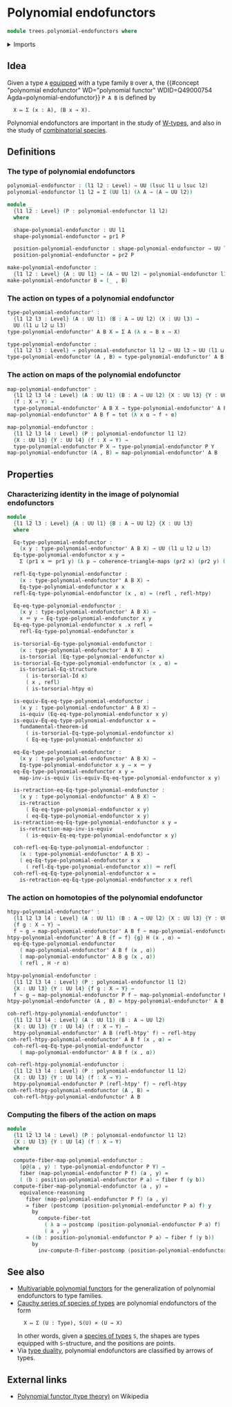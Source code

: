 # Polynomial endofunctors

```agda
module trees.polynomial-endofunctors where
```

<details><summary>Imports</summary>

```agda
open import foundation.contractible-types
open import foundation.dependent-pair-types
open import foundation.equivalences
open import foundation.fibers-of-maps
open import foundation.function-types
open import foundation.functoriality-dependent-pair-types
open import foundation.fundamental-theorem-of-identity-types
open import foundation.homotopies
open import foundation.homotopy-induction
open import foundation.identity-types
open import foundation.postcomposition-functions
open import foundation.structure-identity-principle
open import foundation.transport-along-identifications
open import foundation.universe-levels
open import foundation.whiskering-homotopies-composition

open import foundation-core.commuting-triangles-of-maps
open import foundation-core.retractions
open import foundation-core.torsorial-type-families
```

</details>

## Idea

Given a type `A` [equipped](foundation.structure.md) with a type family `B` over
`A`, the
{{#concept "polynomial endofunctor" WD="polynomial functor" WDID=Q49000754 Agda=polynomial-endofunctor}}
`P A B` is defined by

```text
  X ↦ Σ (x : A), (B x → X).
```

Polynomial endofunctors are important in the study of
[W-types](trees.w-types.md), and also in the study of
[combinatorial species](species.md).

## Definitions

### The type of polynomial endofunctors

```agda
polynomial-endofunctor : (l1 l2 : Level) → UU (lsuc l1 ⊔ lsuc l2)
polynomial-endofunctor l1 l2 = Σ (UU l1) (λ A → (A → UU l2))

module _
  {l1 l2 : Level} (P : polynomial-endofunctor l1 l2)
  where

  shape-polynomial-endofunctor : UU l1
  shape-polynomial-endofunctor = pr1 P

  position-polynomial-endofunctor : shape-polynomial-endofunctor → UU l2
  position-polynomial-endofunctor = pr2 P

make-polynomial-endofunctor :
  {l1 l2 : Level} {A : UU l1} → (A → UU l2) → polynomial-endofunctor l1 l2
make-polynomial-endofunctor B = (_ , B)
```

### The action on types of a polynomial endofunctor

```agda
type-polynomial-endofunctor' :
  {l1 l2 l3 : Level} (A : UU l1) (B : A → UU l2) (X : UU l3) →
  UU (l1 ⊔ l2 ⊔ l3)
type-polynomial-endofunctor' A B X = Σ A (λ x → B x → X)

type-polynomial-endofunctor :
  {l1 l2 l3 : Level} → polynomial-endofunctor l1 l2 → UU l3 → UU (l1 ⊔ l2 ⊔ l3)
type-polynomial-endofunctor (A , B) = type-polynomial-endofunctor' A B
```

### The action on maps of the polynomial endofunctor

```agda
map-polynomial-endofunctor' :
  {l1 l2 l3 l4 : Level} (A : UU l1) (B : A → UU l2) {X : UU l3} {Y : UU l4}
  (f : X → Y) →
  type-polynomial-endofunctor' A B X → type-polynomial-endofunctor' A B Y
map-polynomial-endofunctor' A B f = tot (λ x α → f ∘ α)

map-polynomial-endofunctor :
  {l1 l2 l3 l4 : Level} (P : polynomial-endofunctor l1 l2)
  {X : UU l3} {Y : UU l4} (f : X → Y) →
  type-polynomial-endofunctor P X → type-polynomial-endofunctor P Y
map-polynomial-endofunctor (A , B) = map-polynomial-endofunctor' A B
```

## Properties

### Characterizing identity in the image of polynomial endofunctors

```agda
module _
  {l1 l2 l3 : Level} {A : UU l1} {B : A → UU l2} {X : UU l3}
  where

  Eq-type-polynomial-endofunctor :
    (x y : type-polynomial-endofunctor' A B X) → UU (l1 ⊔ l2 ⊔ l3)
  Eq-type-polynomial-endofunctor x y =
    Σ (pr1 x ＝ pr1 y) (λ p → coherence-triangle-maps (pr2 x) (pr2 y) (tr B p))

  refl-Eq-type-polynomial-endofunctor :
    (x : type-polynomial-endofunctor' A B X) →
    Eq-type-polynomial-endofunctor x x
  refl-Eq-type-polynomial-endofunctor (x , α) = (refl , refl-htpy)

  Eq-eq-type-polynomial-endofunctor :
    (x y : type-polynomial-endofunctor' A B X) →
    x ＝ y → Eq-type-polynomial-endofunctor x y
  Eq-eq-type-polynomial-endofunctor x .x refl =
    refl-Eq-type-polynomial-endofunctor x

  is-torsorial-Eq-type-polynomial-endofunctor :
    (x : type-polynomial-endofunctor' A B X) →
    is-torsorial (Eq-type-polynomial-endofunctor x)
  is-torsorial-Eq-type-polynomial-endofunctor (x , α) =
    is-torsorial-Eq-structure
      ( is-torsorial-Id x)
      ( x , refl)
      ( is-torsorial-htpy α)

  is-equiv-Eq-eq-type-polynomial-endofunctor :
    (x y : type-polynomial-endofunctor' A B X) →
    is-equiv (Eq-eq-type-polynomial-endofunctor x y)
  is-equiv-Eq-eq-type-polynomial-endofunctor x =
    fundamental-theorem-id
      ( is-torsorial-Eq-type-polynomial-endofunctor x)
      ( Eq-eq-type-polynomial-endofunctor x)

  eq-Eq-type-polynomial-endofunctor :
    (x y : type-polynomial-endofunctor' A B X) →
    Eq-type-polynomial-endofunctor x y → x ＝ y
  eq-Eq-type-polynomial-endofunctor x y =
    map-inv-is-equiv (is-equiv-Eq-eq-type-polynomial-endofunctor x y)

  is-retraction-eq-Eq-type-polynomial-endofunctor :
    (x y : type-polynomial-endofunctor' A B X) →
    is-retraction
      ( Eq-eq-type-polynomial-endofunctor x y)
      ( eq-Eq-type-polynomial-endofunctor x y)
  is-retraction-eq-Eq-type-polynomial-endofunctor x y =
    is-retraction-map-inv-is-equiv
      ( is-equiv-Eq-eq-type-polynomial-endofunctor x y)

  coh-refl-eq-Eq-type-polynomial-endofunctor :
    (x : type-polynomial-endofunctor' A B X) →
    ( eq-Eq-type-polynomial-endofunctor x x
      ( refl-Eq-type-polynomial-endofunctor x)) ＝ refl
  coh-refl-eq-Eq-type-polynomial-endofunctor x =
    is-retraction-eq-Eq-type-polynomial-endofunctor x x refl
```

### The action on homotopies of the polynomial endofunctor

```agda
htpy-polynomial-endofunctor' :
  {l1 l2 l3 l4 : Level} (A : UU l1) (B : A → UU l2) {X : UU l3} {Y : UU l4}
  {f g : X → Y} →
  f ~ g → map-polynomial-endofunctor' A B f ~ map-polynomial-endofunctor' A B g
htpy-polynomial-endofunctor' A B {f = f} {g} H (x , α) =
  eq-Eq-type-polynomial-endofunctor
    ( map-polynomial-endofunctor' A B f (x , α))
    ( map-polynomial-endofunctor' A B g (x , α))
    ( refl , H ·r α)

htpy-polynomial-endofunctor :
  {l1 l2 l3 l4 : Level} (P : polynomial-endofunctor l1 l2)
  {X : UU l3} {Y : UU l4} {f g : X → Y} →
  f ~ g → map-polynomial-endofunctor P f ~ map-polynomial-endofunctor P g
htpy-polynomial-endofunctor (A , B) = htpy-polynomial-endofunctor' A B

coh-refl-htpy-polynomial-endofunctor' :
  {l1 l2 l3 l4 : Level} (A : UU l1) (B : A → UU l2)
  {X : UU l3} {Y : UU l4} (f : X → Y) →
  htpy-polynomial-endofunctor' A B (refl-htpy' f) ~ refl-htpy
coh-refl-htpy-polynomial-endofunctor' A B f (x , α) =
  coh-refl-eq-Eq-type-polynomial-endofunctor
    ( map-polynomial-endofunctor' A B f (x , α))

coh-refl-htpy-polynomial-endofunctor :
  {l1 l2 l3 l4 : Level} (P : polynomial-endofunctor l1 l2)
  {X : UU l3} {Y : UU l4} (f : X → Y) →
  htpy-polynomial-endofunctor P (refl-htpy' f) ~ refl-htpy
coh-refl-htpy-polynomial-endofunctor (A , B) =
  coh-refl-htpy-polynomial-endofunctor' A B
```

### Computing the fibers of the action on maps

```agda
module _
  {l1 l2 l3 l4 : Level} (P : polynomial-endofunctor l1 l2)
  {X : UU l3} {Y : UU l4} (f : X → Y)
  where

  compute-fiber-map-polynomial-endofunctor :
    (p@(a , y) : type-polynomial-endofunctor P Y) →
    fiber (map-polynomial-endofunctor P f) (a , y) ≃
    ( (b : position-polynomial-endofunctor P a) → fiber f (y b))
  compute-fiber-map-polynomial-endofunctor (a , y) =
    equivalence-reasoning
      fiber (map-polynomial-endofunctor P f) (a , y)
      ≃ fiber (postcomp (position-polynomial-endofunctor P a) f) y
        by
          compute-fiber-tot
            ( λ a → postcomp (position-polynomial-endofunctor P a) f)
            ( a , y)
      ≃ ((b : position-polynomial-endofunctor P a) → fiber f (y b))
        by
          inv-compute-Π-fiber-postcomp (position-polynomial-endofunctor P a) f y
```

## See also

- [Multivariable polynomial functors](trees.multivariable-polynomial-functors.md)
  for the generalization of polynomial endofunctors to type families.
- [Cauchy series of species of types](species.cauchy-series-species-of-types.md)
  are polynomial endofunctors of the form
  ```text
    X ↦ Σ (U : Type), S(U) × (U → X)
  ```
  In other words, given a [species of types](species.species-of-types.md) `S`,
  the shapes are types equipped with `S`-structure, and the positions are
  points.
- Via [type duality](foundation.type-duality.md), polynomial endofunctors are
  classified by arrows of types.

## External links

- [Polynomial functor (type theory)](<https://en.wikipedia.org/wiki/Polynomial_functor_(type_theory)>)
  on Wikipedia
